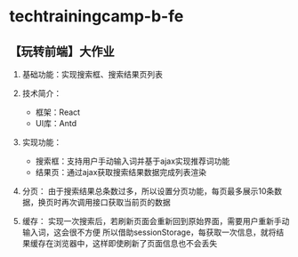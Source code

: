 # techtrainingcamp-b-fe

## 【玩转前端】大作业
1. 基础功能：实现搜索框、搜索结果页列表
2. 技术简介：
    - 框架：React
    - UI库：Antd

3. 实现功能：
    - 搜索框：支持用户手动输入词并基于ajax实现推荐词功能
    - 结果页：通过ajax获取搜索结果数据完成列表渲染

4. 分页：
由于搜索结果总条数过多，所以设置分页功能，每页最多展示10条数据，换页时再次调用接口获取当前页的数据

5. 缓存：
实现一次搜索后，若刷新页面会重新回到原始界面，需要用户重新手动输入词，这会很不方便
所以借助sessionStorage，每获取一次信息，就将结果缓存在浏览器中，这样即使刷新了页面信息也不会丢失